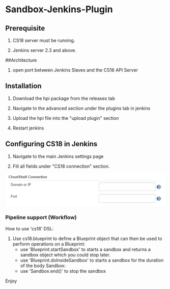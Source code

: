 # Sandbox-Jenkins-Plugin

## Prerequisite

1) CS18 server must be running.

2) Jenkins server 2.3 and above.

##Architecture

1) open port between Jenkins Slaves and the CS18 API Server


## Installation
1) Download the hpi package from the releases tab

2) Navigate to the advanced section under the plugins tab in jenkins

3) Upload the hpi file into the "upload plugin" section

4) Restart jenkins

## Configuring CS18 in Jenkins
1) Navigate to the main Jenkins settings page

2) Fill all fields under "CS18 connection" section.

![Alt text](images/global_settings.png?raw=true)

### Pipeline support (Workflow)

How to use 'cs18' DSL:

1. Use cs18.blueprint to define a Blueprint object that can then be used to perform operations on a
Blueprint:
    * use 'Blueprint.startSandbox' to starts a sandbox and returns a sandbox object which you could stop later.
    * use 'Blueprint.doInsideSandbox' to starts a sandbox for the duration of the body
Sandbox:
    * use 'Sandbox.end()' to stop the sandbox

Enjoy
